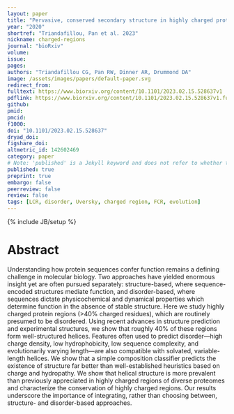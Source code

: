 ```yaml
---
layout: paper
title: "Pervasive, conserved secondary structure in highly charged protein regions"
year: "2020"
shortref: "Triandafillou, Pan et al. 2023"
nickname: charged-regions
journal: "bioRxiv"
volume: 
issue: 
pages: 
authors: "Triandafillou CG, Pan RW, Dinner AR, Drummond DA"
image: /assets/images/papers/default-paper.svg
redirect_from: 
fulltext: https://www.biorxiv.org/content/10.1101/2023.02.15.528637v1
pdflink: https://www.biorxiv.org/content/10.1101/2023.02.15.528637v1.full.pdf
github: 
pmid: 
pmcid: 
f1000: 
doi: "10.1101/2023.02.15.528637"
dryad_doi:
figshare_doi: 
altmetric_id: 142602469
category: paper
# Note: 'published' is a Jekyll keyword and does not refer to whether the paper is published, but rather to whether this Markdown should be part of the rendered site.
published: true
preprint: true
embargo: false	
peerreview: false
review: false
tags: [LCR, disorder, Uversky, charged region, FCR, evolution]
---
```

{% include JB/setup %}

# Abstract 

Understanding how protein sequences confer function remains a defining challenge in molecular biology. Two approaches have yielded enormous insight yet are often pursued separately:  structure-based, where sequence-encoded structures mediate function, and disorder-based, where sequences dictate physicochemical and dynamical properties which determine function in the absence of stable structure. Here we study highly charged protein regions (>40% charged residues), which are routinely presumed to be disordered. Using recent advances in structure prediction and experimental structures, we show that roughly 40% of these regions form well-structured helices. Features often used to predict disorder—high charge density, low hydrophobicity, low sequence complexity, and evolutionarily varying length—are also compatible with solvated, variable-length helices. We show that a simple composition classifier predicts the existence of structure far better than well-established heuristics based on charge and hydropathy. We show that helical structure is more prevalent than previously appreciated in highly charged regions of diverse proteomes and characterize the conservation of highly charged regions. Our results underscore the importance of integrating, rather than choosing between, structure- and disorder-based approaches.